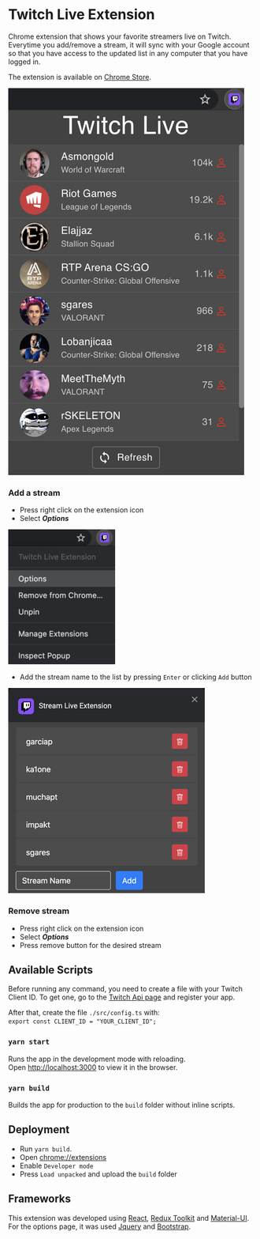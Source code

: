 # Twitch Live Extension

Chrome extension that shows your favorite streamers live on Twitch. Everytime you add/remove a stream, it will sync with your Google account so that you have access to the updated list in any computer that you have logged in.

The extension is available on [Chrome Store](https://chrome.google.com/webstore/detail/twitch-live-extension/nlnfdlcbnpafokhpjfffmoobbejpedgj?hl=pt-PT&authuser=0). 

![100x100](./assets/extension_small.png "Extension")


### Add a stream

- Press right click on the extension icon
- Select **_Options_**

![100x100](./assets/options_menu_small.png "Options menu")

- Add the stream name to the list by pressing `Enter` or clicking `Add` button

![alt text](./assets/options_small.png "Options")

### Remove stream
- Press right click on the extension icon
- Select **_Options_**
- Press remove button for the desired stream

## Available Scripts

Before running any command, you need to create a file with your Twitch Client ID. 
To get one, go to the [Twitch Api page](https://dev.twitch.tv/docs/authentication#registration) and register your app.
 
 After that, create the file `./src/config.ts` with: <br>
``export const CLIENT_ID = "YOUR_CLIENT_ID";``

### `yarn start`

Runs the app in the development mode with reloading.<br />
Open [http://localhost:3000](http://localhost:3000) to view it in the browser.

### `yarn build`

Builds the app for production to the `build` folder without inline scripts.<br />

## Deployment

- Run `yarn build`.
- Open [chrome://extensions](chrome://extensions)
- Enable `Developer mode`
- Press ``Load unpacked`` and upload the ``build`` folder 

## Frameworks

This extension was developed using [React](https://reactjs.org/), [Redux Toolkit](https://redux-toolkit.js.org/) and [Material-UI](https://material-ui.com/). For the options page, it was used [Jquery](https://jquery.com/) and [Bootstrap](https://getbootstrap.com/).
